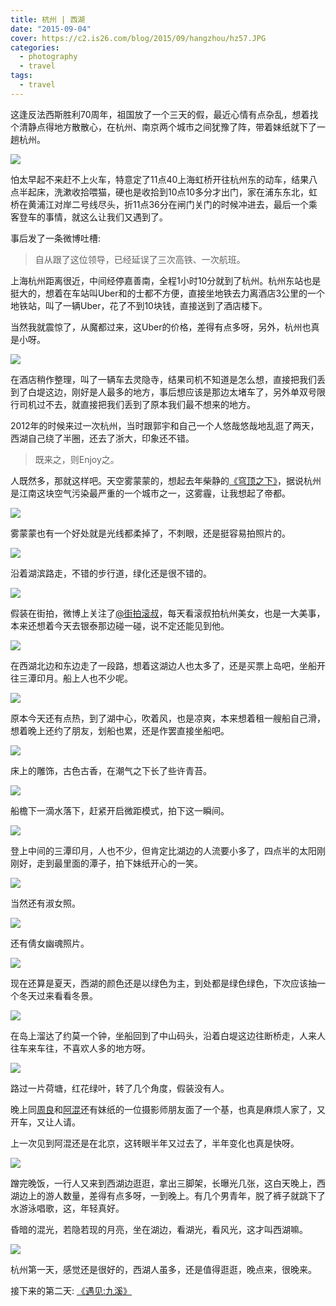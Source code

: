 ```yaml
---
title: 杭州 | 西湖
date: "2015-09-04"
cover: https://c2.is26.com/blog/2015/09/hangzhou/hz57.JPG
categories:
  - photography
  - travel
tags:
  - travel
---
```


这逢反法西斯胜利70周年，祖国放了一个三天的假，最近心情有点杂乱，想着找个清静点得地方散散心，在杭州、南京两个城市之间犹豫了阵，带着妹纸就下了一趟杭州。

![](https://c2.is26.com/blog/2015/09/hangzhou/hz46.JPG)

怕太早起不来赶不上火车，特意定了11点40上海虹桥开往杭州东的动车，结果八点半起床，洗漱收拾喂猫，硬也是收拾到10点10多分才出门，家在浦东东北，虹桥在黄浦江对岸二号线尽头，折11点36分在闸门关门的时候冲进去，最后一个乘客登车的事情，就这么让我们又遇到了。

事后发了一条微博吐槽:

> 自从跟了这位领导，已经延误了三次高铁、一次航班。

上海杭州距离很近，中间经停嘉善南，全程1小时10分就到了杭州。杭州东站也是挺大的，想着在车站叫Uber和的士都不方便，直接坐地铁去力离酒店3公里的一个地铁站，叫了一辆Uber，花了不到10块钱，直接送到了酒店楼下。

当然我就震惊了，从魔都过来，这Uber的价格，差得有点多呀，另外，杭州也真是小呀。

![](https://c2.is26.com/blog/2015/09/hangzhou/hz58.JPG)

在酒店稍作整理，叫了一辆车去灵隐寺，结果司机不知道是怎么想，直接把我们丢到了白堤这边，刚好是人最多的地方，事后想应该是那边太堵车了，另外单双号限行司机过不去，就直接把我们丢到了原本我们最不想来的地方。

2012年的时候来过一次杭州，当时跟郭宇和自己一个人悠哉悠哉地乱逛了两天，西湖自己绕了半圈，还去了浙大，印象还不错。

> 既来之，则Enjoy之。

人既然多，那就这样吧。天空雾蒙蒙的，想起去年柴静的[《穹顶之下》](<https://zh.wikipedia.org/zh/%E7%A9%B9%E9%A1%B6%E4%B9%8B%E4%B8%8B_(%E7%BA%AA%E5%BD%95%E7%89%87)>)，据说杭州是江南这块空气污染最严重的一个城市之一，这雾霾，让我想起了帝都。

![](https://c2.is26.com/blog/2015/09/hangzhou/hz47.JPG)

雾蒙蒙也有一个好处就是光线都柔掉了，不刺眼，还是挺容易拍照片的。

![](https://c2.is26.com/blog/2015/09/hangzhou/hz35.JPG)

沿着湖滨路走，不错的步行道，绿化还是很不错的。

![](https://c2.is26.com/blog/2015/09/hangzhou/hz34.JPG)

假装在街拍，微博上关注了[@街拍滚叔](https://weibo.com/gunshu)，每天看滚叔拍杭州美女，也是一大美事，本来还想着今天去银泰那边碰一碰，说不定还能见到他。

![](https://c2.is26.com/blog/2015/09/hangzhou/hz38.JPG)

在西湖北边和东边走了一段路，想着这湖边人也太多了，还是买票上岛吧，坐船开往三潭印月。船上人也不少呢。

![](https://c2.is26.com/blog/2015/09/hangzhou/hz39.JPG)

原本今天还有点热，到了湖中心，吹着风，也是凉爽，本来想着租一艘船自己滑，想着晚上还约了朋友，划船也累，还是作罢直接坐船吧。

![](https://c2.is26.com/blog/2015/09/hangzhou/hz52.JPG)

床上的雕饰，古色古香，在潮气之下长了些许青苔。

![](https://c2.is26.com/blog/2015/09/hangzhou/hz53.JPG)

船檐下一滴水落下，赶紧开启微距模式，拍下这一瞬间。

![](https://c2.is26.com/blog/2015/09/hangzhou/hz25.JPG)

登上中间的三潭印月，人也不少，但肯定比湖边的人流要小多了，四点半的太阳刚刚好，走到最里面的潭子，拍下妹纸开心的一笑。

![](https://c2.is26.com/blog/2015/09/hangzhou/hz29.JPG)

当然还有淑女照。

![](https://c2.is26.com/blog/2015/09/hangzhou/hz55.JPG)

还有倩女幽魂照片。

![](https://c2.is26.com/blog/2015/09/hangzhou/hz26.JPG)

现在还算是夏天，西湖的颜色还是以绿色为主，到处都是绿色绿色，下次应该抽一个冬天过来看看冬景。

![](https://c2.is26.com/blog/2015/09/hangzhou/hz30.JPG)

在岛上溜达了约莫一个钟，坐船回到了中山码头，沿着白堤这边往断桥走，人来人往车来车往，不喜欢人多的地方呀。

![](https://c2.is26.com/blog/2015/09/hangzhou/hz57.JPG)

路过一片荷塘，红花绿叶，转了几个角度，假装没有人。

晚上同[周良](https://www.aips.me/)和[阿混](https://weibo.com/cf099)还有妹纸的一位摄影师朋友面了一个基，也真是麻烦人家了，又开车，又让人请。

上一次见到阿混还是在北京，这转眼半年又过去了，半年变化也真是快呀。

![](https://c2.is26.com/blog/2015/09/hangzhou/hz42.JPG)

蹭完晚饭，一行人又来到西湖边逛逛，拿出三脚架，长曝光几张，这白天晚上，西湖边上的游人数量，差得有点多呀，一到晚上。有几个男青年，脱了裤子就跳下了水游泳唱歌，这，年轻真好。

昏暗的混光，若隐若现的月亮，坐在湖边，看湖光，看风光，这才叫西湖嘛。

![](https://c2.is26.com/blog/2015/09/hangzhou/hz41.JPG)

杭州第一天，感觉还是很好的，西湖人虽多，还是值得逛逛，晚点来，很晚来。

接下来的第二天: [《遇见:九溪》](https://luolei.org/meet-hangzhou-day-two/)

